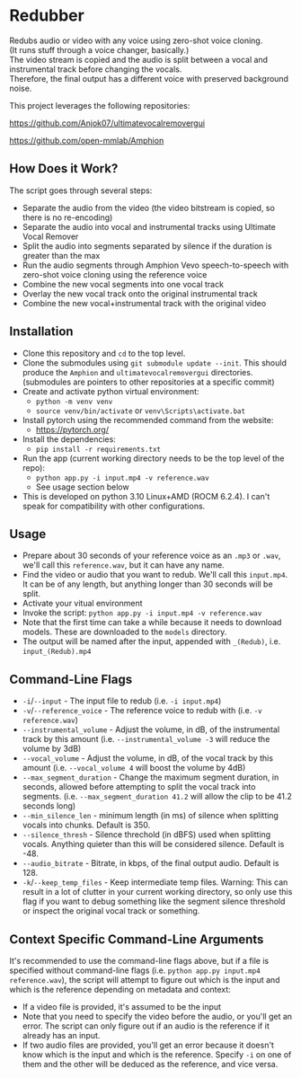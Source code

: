 # Redubber
Redubs audio or video with any voice using zero-shot voice cloning.\
(It runs stuff through a voice changer, basically.)\
The video stream is copied and the audio is split between a vocal and instrumental track before changing the vocals.\
Therefore, the final output has a different voice with preserved background noise.

This project leverages the following repositories:

https://github.com/Anjok07/ultimatevocalremovergui

https://github.com/open-mmlab/Amphion

## How Does it Work?
The script goes through several steps:
- Separate the audio from the video (the video bitstream is copied, so there is no re-encoding)
- Separate the audio into vocal and instrumental tracks using Ultimate Vocal Remover
- Split the audio into segments separated by silence if the duration is greater than the max
- Run the audio segments through Amphion Vevo speech-to-speech with zero-shot voice cloning using the reference voice
- Combine the new vocal segments into one vocal track
- Overlay the new vocal track onto the original instrumental track
- Combine the new vocal+instrumental track with the original video

## Installation
- Clone this repository and `cd` to the top level.
- Clone the submodules using `git submodule update --init`. This should produce the `Amphion` and `ultimatevocalremovergui` directories. (submodules are pointers to other repositories at a specific commit)
- Create and activate python virtual environment:
  - `python -m venv venv`
  - `source venv/bin/activate` or `venv\Scripts\activate.bat`
- Install pytorch using the recommended command from the website:
  - https://pytorch.org/
- Install the dependencies:
  - `pip install -r requirements.txt`
- Run the app (current working directory needs to be the top level of the repo):
  - `python app.py -i input.mp4 -v reference.wav`
  - See usage section below
- This is developed on python 3.10 Linux+AMD (ROCM 6.2.4). I can't speak for compatibility with other configurations.

## Usage
- Prepare about 30 seconds of your reference voice as an `.mp3` or `.wav`, we'll call this `reference.wav`, but it can have any name.
- Find the video or audio that you want to redub. We'll call this `input.mp4`. It can be of any length, but anything longer than 30 seconds will be split.
- Activate your vitual environment
- Invoke the script: `python app.py -i input.mp4 -v reference.wav`
- Note that the first time can take a while because it needs to download models. These are downloaded to the `models` directory.
- The output will be named after the input, appended with `_(Redub)`, i.e. `input_(Redub).mp4`

## Command-Line Flags
- `-i`/`--input` - The input file to redub (i.e. `-i input.mp4`)
- `-v`/`--reference_voice` - The reference voice to redub with (i.e. `-v reference.wav`)
- `--instrumental_volume` - Adjust the volume, in dB, of the instrumental track by this amount (i.e. `--instrumental_volume -3` will reduce the volume by 3dB)
- `--vocal_volume` - Adjust the volume, in dB, of the vocal track by this amount (i.e. `--vocal_volume 4` will boost the volume by 4dB)
- `--max_segment_duration` - Change the maximum segment duration, in seconds, allowed before attempting to split the vocal track into segments. (i.e. `--max_segment_duration 41.2` will allow the clip to be 41.2 seconds long)
- `--min_silence_len` - minimum length (in ms) of silence when splitting vocals into chunks. Default is 350.
- `--silence_thresh` - Silence threchold (in dBFS) used when splitting vocals. Anything quieter than this will be considered silence. Default is -48.
- `--audio_bitrate` - Bitrate, in kbps, of the final output audio. Default is 128.
- `-k`/`--keep_temp_files` - Keep intermediate temp files. Warning: This can result in a lot of clutter in your current working directory, so only use this flag if you want to debug something like the segment silence threshold or inspect the original vocal track or something.

## Context Specific Command-Line Arguments
It's recommended to use the command-line flags above, but if a file is specified without command-line flags (i.e. `python app.py input.mp4 reference.wav`), the script will attempt to figure out which is the input and which is the reference depending on metadata and context:
- If a video file is provided, it's assumed to be the input
- Note that you need to specify the video before the audio, or you'll get an error. The script can only figure out if an audio is the reference if it already has an input.
- If two audio files are provided, you'll get an error because it doesn't know which is the input and which is the reference. Specify `-i` on one of them and the other will be deduced as the reference, and vice versa.
